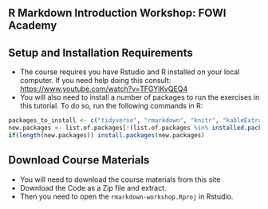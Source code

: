 ## R Markdown Introduction Workshop: FOWI Academy

## Setup and Installation Requirements

- The course requires you have Rstudio and R installed on your local computer. If you need help doing this consult: https://www.youtube.com/watch?v=TFGYlKvQEQ4
- You will also need to install a number of packages to run the exercises in this tutorial. To do so, run the following commands in R:

```r
packages_to_install <- c("tidyverse", "rmarkdown", "knitr", "kableExtra", "qwraps2", "apa", "skimr")
new.packages <- list.of.packages[!(list.of.packages %in% installed.packages()[,"Package"])]
if(length(new.packages)) install.packages(new.packages)
```

## Download Course Materials

- You will need to download the course materials from this site
- Download the Code as a Zip file and extract. 
- Then you need to open the `rmarkdown-workshop.Rproj` in Rstudio.
